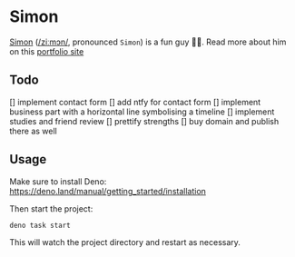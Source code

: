 # Simon

[Simon](https://portfolio-me.deno.dev)
([/ziːmɔn/](https://ipa-reader.com/?text=%5Bˈzi%CB%90m%C9%94n%5D), pronounced
`Simon`) is a fun guy 🍄‍🟫. Read more about him on this [portfolio site](https://portfolio-me.deno.dev)

## Todo
[] implement contact form
[] add ntfy for contact form
[] implement business part with a horizontal line symbolising a timeline
[] implement studies and friend review
[] prettify strengths
[] buy domain and publish there as well

## Usage

Make sure to install Deno: https://deno.land/manual/getting_started/installation

Then start the project:

```
deno task start
```

This will watch the project directory and restart as necessary.
